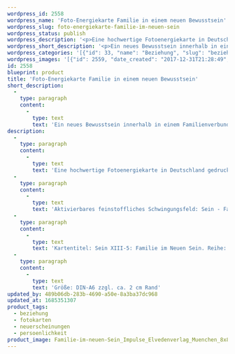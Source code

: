 ```yaml
---
wordpress_id: 2558
wordpress_name: 'Foto-Energiekarte Familie in einem neuen Bewusstsein'
wordpress_slug: foto-energiekarte-familie-im-neuen-sein
wordpress_status: publish
wordpress_description: '<p>Eine hochwertige Fotoenergiekarte in Deutschland gedruckt und in Handarbeit laminiert.  Sie ist in Postkartengröße (DIN-A6) gut zu transportieren und kann auch auf den Körper aufgelegt werden.</p><p>Aktivierbares feinstoffliches Schwingungsfeld: Sein - Familie sein - Neues Bewusstsein innerhalb einer Familie leben</p><p>Kartentitel: Sein XIII-5: Familie im Neuen Sein. Reihe: Sein. Schwingungsebene: Pink</p><p>Größe: DIN-A6 zzgl. ca. 2 cm Rand<br />Andere Formate sind individuell für Sie innerhalb weniger Tage herstellbar. Bitte kontaktieren Sie uns hierfür unter <a href="mailto:info@elvedenverlag.de">info@elvedenverlag.de</a>.</p><p><a href="https://my.feenbaum.de/anwendung-energiebilder-foto-laminiert/">Anwendungshinweise</a>      <a href="https://my.feenbaum.de/produktinformationen-fotokarten/">Produktinformationen</a></p>'
wordpress_short_description: '<p>Ein neues Bewusstsein innerhalb in einem Familienverbund leben.<br /><em>Hinweis: Das Wasserzeichen „Elveden Verlag Energiebild“ wird nicht mit gedruckt</em></p>'
wordpress_categories: '[{"id": 33, "name": "Beziehung", "slug": "beziehung"}, {"id": 23, "name": "Fotokarten", "slug": "fotokarten"}, {"id": 66, "name": "Neuerscheinungen", "slug": "neuerscheinungen"}, {"id": 37, "name": "Pers\u00f6nlichkeit", "slug": "persoenlichkeit"}]'
wordpress_images: '[{"id": 2559, "date_created": "2017-12-31T21:28:49", "date_created_gmt": "2017-12-31T19:28:49", "date_modified": "2017-12-31T21:28:49", "date_modified_gmt": "2017-12-31T19:28:49", "src": "https://my.feenbaum.de/wp-content/uploads/2017/12/Familie-im-neuen-Sein_Impulse_Elvedenverlag_Muenchen_8x8.jpg", "name": "Familie-im-neuen-Sein_Impulse_Elvedenverlag_Muenchen_8x8", "alt": ""}]'
id: 2558
blueprint: product
title: 'Foto-Energiekarte Familie in einem neuen Bewusstsein'
short_description:
  -
    type: paragraph
    content:
      -
        type: text
        text: 'Ein neues Bewusstsein innerhalb in einem Familienverbund leben.'
description:
  -
    type: paragraph
    content:
      -
        type: text
        text: 'Eine hochwertige Fotoenergiekarte in Deutschland gedruckt und in Handarbeit laminiert.  Sie ist in Postkartengröße (DIN-A6) gut zu transportieren und kann auch auf den Körper aufgelegt werden.'
  -
    type: paragraph
    content:
      -
        type: text
        text: 'Aktivierbares feinstoffliches Schwingungsfeld: Sein - Familie sein - Neues Bewusstsein innerhalb einer Familie leben'
  -
    type: paragraph
    content:
      -
        type: text
        text: 'Kartentitel: Sein XIII-5: Familie im Neuen Sein. Reihe: Sein. Schwingungsebene: Pink'
  -
    type: paragraph
    content:
      -
        type: text
        text: 'Größe: DIN-A6 zzgl. ca. 2 cm Rand'
updated_by: 489b06db-283b-4690-a50e-8a3ba37dc968
updated_at: 1685351307
product_tags:
  - beziehung
  - fotokarten
  - neuerscheinungen
  - persoenlichkeit
product_image: Familie-im-neuen-Sein_Impulse_Elvedenverlag_Muenchen_8x8.jpg
---
```

